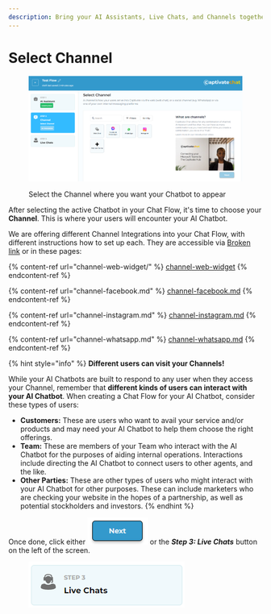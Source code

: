 ```yaml
---
description: Bring your AI Assistants, Live Chats, and Channels together in one system
---
```


# Select Channel

<figure><img src="../../../.gitbook/assets/image (20) (1) (1).png" alt=""><figcaption><p>Select the Channel where you want your Chatbot to appear</p></figcaption></figure>

After selecting the active Chatbot in your Chat Flow, it's time to choose your **Channel**. This is where your users will encounter your AI Chatbot.&#x20;

We are offering different Channel Integrations into your Chat Flow, with different instructions how to set up each. They are accessible via [Broken link](broken-reference "mention") or in these pages:

{% content-ref url="channel-web-widget/" %}
[channel-web-widget](channel-web-widget/)
{% endcontent-ref %}

{% content-ref url="channel-facebook.md" %}
[channel-facebook.md](channel-facebook.md)
{% endcontent-ref %}

{% content-ref url="channel-instagram.md" %}
[channel-instagram.md](channel-instagram.md)
{% endcontent-ref %}

{% content-ref url="channel-whatsapp.md" %}
[channel-whatsapp.md](channel-whatsapp.md)
{% endcontent-ref %}

{% hint style="info" %}
**Different users can visit your Channels!**

While your AI Chatbots are built to respond to any user when they access your Channel, remember that **different kinds of users can interact with your AI Chatbot**. When creating a Chat Flow for your AI Chatbot, consider these types of users:

* **Customers:** These are users who want to avail your service and/or products and may need your AI Chatbot to help them choose the right offerings.
* **Team:** These are members of your Team who interact with the AI Chatbot for the purposes of aiding internal operations. Interactions include directing the AI Chatbot to connect users to other agents, and the like.
* **Other Parties:** These are other types of users who might interact with your AI Chatbot for other purposes. These can include marketers who are checking your website in the hopes of a partnership, as well as potential stockholders and investors.
{% endhint %}

Once done, click either ![](<../../../.gitbook/assets/image (159).png>) or the _**Step 3: Live Chats**_ button on the left of the screen.

<figure><img src="../../../.gitbook/assets/image (158).png" alt=""><figcaption></figcaption></figure>
